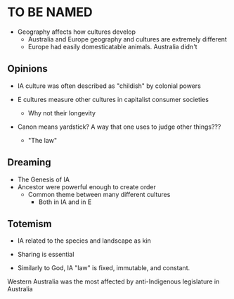 # TO BE NAMED
- Geography affects how cultures develop
	- Australia and Europe geography and cultures are extremely different
	- Europe had easily domesticatable animals. Australia didn't
## Opinions
- IA culture was often described as "childish" by colonial powers
- E cultures measure other cultures in capitalist consumer societies
	- Why not their longevity

- Canon means yardstick? A way that one uses to judge other things???
	- "The law"
## Dreaming
- The Genesis of IA
- Ancestor were powerful enough to create order
	- Common theme between many different cultures
		- Both in IA and in E
## Totemism
- IA related to the species and landscape as kin

- Sharing is essential
- Similarly to God, IA "law" is fixed, immutable, and constant.

Western Australia was the most affected by anti-Indigenous legislature in Australia